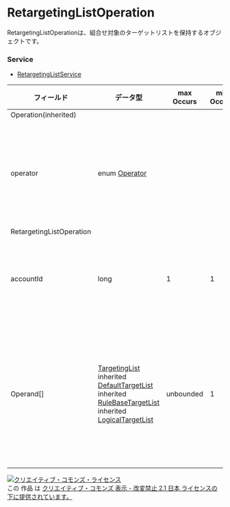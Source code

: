 # RetargetingListOperation
RetargetingListOperationは、組合せ対象のターゲットリストを保持するオブジェクトです。

### Service
+ [RetargetingListService](../services/RetargetingListService.md)

| フィールド | データ型 | max<br>Occurs | min<br>Occurs | resp<br>onse | add | set | remove | 説明 | 
|---|---|---|---|---|---|---|---|---|
| Operation(inherited)|||||||||
| operator| enum <a href="./Operator.md">Operator</a>||||||| 処理を表す演算子です。 |
| RetargetingListOperation|||||||
| accountId| long| 1| 1| ○| Req| Req| Req| アカウントIDです。|
| Operand[]| <a href="./TargetingList.md">TargetingList</a><br>inherited <a href="./DefaultTargetList.md">DefaultTargetList</a><br>inherited <a href="./RuleBaseTargetList.md">RuleBaseTargetList</a><br>inherited <a href="./LogicalTargetList.md">LogicalTargetList</a>| unbounded| 1| ○| Req| Req| Req| 操作対象ターゲットリストです。|

<a rel="license" href="http://creativecommons.org/licenses/by-nd/2.1/jp/"><img alt="クリエイティブ・コモンズ・ライセンス" style="border-width:0" src="https://i.creativecommons.org/l/by-nd/2.1/jp/88x31.png" /></a><br />この 作品 は <a rel="license" href="http://creativecommons.org/licenses/by-nd/2.1/jp/">クリエイティブ・コモンズ 表示 - 改変禁止 2.1 日本 ライセンスの下に提供されています。</a>
